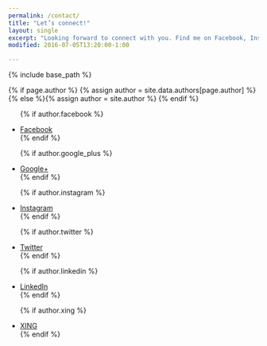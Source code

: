 ```yaml
---
permalink: /contact/
title: "Let’s connect!"
layout: single
excerpt: "Looking forward to connect with you. Find me on Facebook, Instagram and Twitter. Or reach out to me via email."
modified: 2016-07-05T13:20:00-1:00

---
```


{% include base_path %}


{% if page.author %}
  {% assign author = site.data.authors[page.author] %}{% else %}{% assign author = site.author %}
{% endif %}

[comment]: <> (TODO: Add a nice photo header?)

<div class="author__urls-wrapper">
<ul class="author__urls social-icons">

{% if author.facebook %}
        <li><a href="https://www.facebook.com/{{ author.facebook }}/?ref=webf"><i class="fa fa-facebook" aria-hidden="true"></i> Facebook</a></li>
{% endif %}
      
{% if author.google_plus %}
        <li><a href="https://plus.google.com/+{{ author.google_plus }}"><i class="fa fa-circle fa-google-plus" aria-hidden="true"></i> Google+</a></li>
{% endif %}

{% if author.instagram %}
        <li><a href="https://instagram.com/{{ author.instagram }}"><i class="fa fa-circle fa-instagram" aria-hidden="true"></i> Instagram</a></li>
{% endif %}

{% if author.twitter %}
        <li><a href="https://twitter.com/{{ author.twitter }}"><i class="fa fa-twitter" aria-hidden="true"></i> Twitter</a></li>
      {% endif %}
      
{% if author.linkedin %}
        <li><a href="https://www.linkedin.com/in/{{ author.linkedin }}"><i class="fa fa-linkedin" aria-hidden="true"></i> LinkedIn</a></li>
{% endif %}

{% if author.xing %}
        <li><a href="https://www.xing.com/profile/{{ author.xing }}"><i class="fa fa-circle fa-xing" aria-hidden="true"></i> XING</a></li>
{% endif %}

      
</ul>
</div>

[comment]: <> (Add email form...)
[comment]: <> (Might want different formatting<span class="fa-stack fa-lg"><i class="fa fa-circle fa-stack-2x"></i><i class="fa fa-instagram fa-stack-1x fa-inverse"></i></span> )
